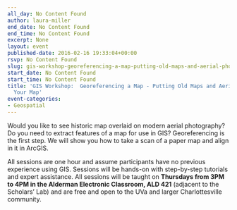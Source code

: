 ```yaml
---
all_day: No Content Found
author: laura-miller
end_date: No Content Found
end_time: No Content Found
excerpt: None
layout: event
published-date: 2016-02-16 19:33:04+00:00
rsvp: No Content Found
slug: gis-workshop-georeferencing-a-map-putting-old-maps-and-aerial-photos-on-your-map
start_date: No Content Found
start_time: No Content Found
title: 'GIS Workshop:  Georeferencing a Map - Putting Old Maps and Aerial Photos on
  Your Map'
event-categories:
- Geospatial
---
```


Would you like to see historic map overlaid on modern aerial photography? Do you need to extract features of a map for use in GIS? Georeferencing is the first step. We will show you how to take a scan of a paper map and align in it in ArcGIS.

All sessions are one hour and assume participants have no previous experience using GIS. Sessions will be hands-on with step-by-step tutorials and expert assistance. All sessions will be taught on **Thursdays from 3PM to 4PM in the Alderman Electronic Classroom, ALD 421** (adjacent to the Scholars’ Lab) and are free and open to the UVa and larger Charlottesville community.


